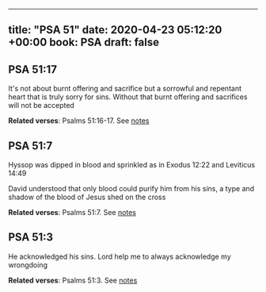 
---
title: "PSA 51"
date: 2020-04-23 05:12:20 +00:00
book: PSA
draft: false
---

## PSA 51:17

It's not about burnt offering and sacrifice but a sorrowful and repentant heart that is truly sorry for sins. Without that burnt offering and sacrifices will not be accepted

**Related verses**: Psalms 51:16-17. See [notes](https://my.bible.com/notes/3413850901290147851)


## PSA 51:7

Hyssop was dipped in blood and sprinkled as in Exodus 12:22 and Leviticus 14:49

David understood that only blood could purify him from his sins, a type and shadow of the blood of Jesus shed on the cross

**Related verses**: Psalms 51:7. See [notes](https://my.bible.com/notes/3413196801225515021)


## PSA 51:3

He acknowledged his sins. Lord help me to always acknowledge my wrongdoing

**Related verses**: Psalms 51:3. See [notes](https://my.bible.com/notes/3413193885647365112)

